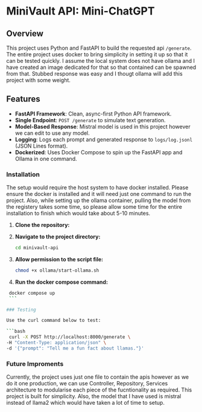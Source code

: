 # MiniVault API: Mini-ChatGPT

## Overview

This project uses Python and FastAPI to build the requested api `/generate`. The entire project uses docker to bring simplicity in setting it up so that it can be tested quickly. I assume the local system does not have ollama and I have created an image dedicated for that so that contained can be spawned from that. Stubbed response was easy and I thougt ollama will add this project with some weight. 

## Features

- **FastAPI Framework**: Clean, async-first Python API framework.
- **Single Endpoint**: `POST /generate` to simulate text generation.
- **Model-Based Response**: Mistral model is used in this project however we can edit to use any model.
- **Logging**: Logs each prompt and generated response to `logs/log.jsonl` (JSON Lines format).
- **Dockerized**: Uses Docker Compose to spin up the FastAPI app and Ollama in one command.

### Installation

The setup would require the host system to have docker installed. Please ensure the docker is installed and it will need just one command to run the project. Also, while setting up the ollama container, pulling the model from the registery takes some time, so please allow some time for the entire installation to finish which would take about 5-10 minutes.

1.  **Clone the repository:**
    
2.  **Navigate to the project directory:**

    ```bash
    cd minivault-api
    ```
2.  **Allow permission to the script file:**

    ```bash
    chmod +x ollama/start-ollama.sh
    ```

3.  **Run the docker compose command:**

   ```bash
    docker compose up
    ```

### Testing

Use the curl command below to test:

 ```bash
    curl -X POST http://localhost:8000/generate \
  -H "Content-Type: application/json" \
  -d '{"prompt": "Tell me a fun fact about llamas."}'
```


### Future Improments

Currently, the project uses just one file to contain the apis however as we do it one production, we can use Controller, Repository, Services architecture to modularise each piece of the fucntionality as required. This project is built for simplicity. Also, the model that I have used is mistral instead of llama2 which would have taken a lot of time to setup. 





